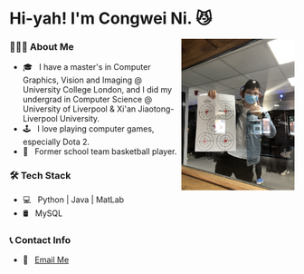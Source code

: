 # Hi-yah! I'm Congwei Ni. 😼


<img align="right" alt="jpeg" src="IMG_9424.jpeg" width="200"/>

### 🧑🏻‍💻 About Me

- 🎓 &nbsp; I have a master's in Computer Graphics, Vision and Imaging @ University College London, and I did my undergrad in Computer Science @ University of Liverpool & Xi'an Jiaotong-Liverpool University.
- 🕹 &nbsp; I love playing computer games, especially Dota 2.
- 🏀 &nbsp; Former school team basketball player.

### 🛠 Tech Stack

- 💻 &nbsp; Python | Java | MatLab
- 🛢 &nbsp; MySQL

### 📞 Contact Info

- 📨 &nbsp; <a href="mailto:congwei.ni98@gmail.com">Email Me</a>

